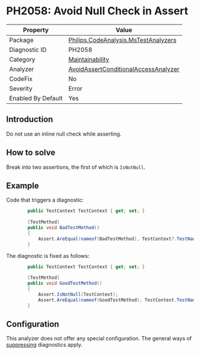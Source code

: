 # PH2058: Avoid Null Check in Assert

| Property | Value  |
|--|--|
| Package | [Philips.CodeAnalysis.MsTestAnalyzers](https://www.nuget.org/packages/Philips.CodeAnalysis.MsTestAnalyzers) |
| Diagnostic ID | PH2058 |
| Category  | [Maintainability](../Maintainability.md) |
| Analyzer | [AvoidAssertConditionalAccessAnalyzer](https://github.com/philips-software/roslyn-analyzers/blob/master/Philips.CodeAnalysis.MsTestAnalyzers/AvoidAssertConditionalAccessAnalyzer.cs)
| CodeFix  | No |
| Severity | Error |
| Enabled By Default | Yes |

## Introduction

Do not use an inline null check while asserting.

## How to solve

Break into two assertions, the first of which is `IsNotNull`.

## Example

Code that triggers a diagnostic:
``` cs
        public TestContext TestContext { get; set; }
        
        [TestMethod]
        public void BadTestMethod()
        {
            Assert.AreEqual(nameof(BadTestMethod), TestContext?.TestName);
        }
```

The diagnostic is fixed as follows:
``` cs
        public TestContext TestContext { get; set; }
        
        [TestMethod]
        public void GoodTestMethod()
        {
            Assert.IsNotNull(TestContext);
            Assert.AreEqual(nameof(GoodTestMethod), TestContext.TestName);
        }
```

## Configuration

This analyzer does not offer any special configuration. The general ways of [suppressing](https://learn.microsoft.com/en-us/dotnet/fundamentals/code-analysis/suppress-warnings) diagnostics apply.
